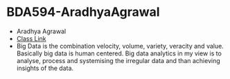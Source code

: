 # BDA594-AradhyaAgrawal
* Aradhya Agrawal
* [Class Link](https://sdsu.instructure.com/courses/79732)
* Big Data is the combination velocity, volume, variety, veracity and value. Basically big data is human centered. Big data analytics in my view is to analyse, process and systemising the irregular data and than achieving insights of the data.
